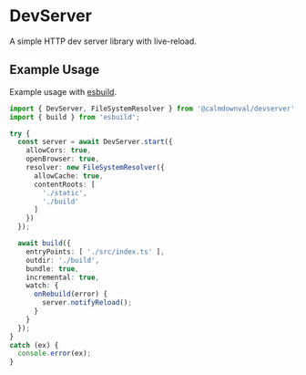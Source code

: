 # DevServer

A simple HTTP dev server library with live-reload.

## Example Usage

Example usage with [esbuild](https://github.com/evanw/esbuild).

```ts
import { DevServer, FileSystemResolver } from '@calmdownval/devserver';
import { build } from 'esbuild';

try {
  const server = await DevServer.start({
    allowCors: true,
    openBrowser: true,
    resolver: new FileSystemResolver({
      allowCache: true,
      contentRoots: [
        './static',
        './build'
      ]
    })
  });

  await build({
    entryPoints: [ './src/index.ts' ],
    outdir: './build',
    bundle: true,
    incremental: true,
    watch: {
      onRebuild(error) {
        server.notifyReload();
      }
    }
  });
}
catch (ex) {
  console.error(ex);
}
```
